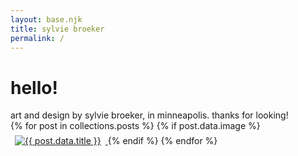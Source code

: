 ```yaml
---
layout: base.njk
title: sylvie broeker 
permalink: /
---
```


<div id="header">
<h1 class="font-montserrat text-center text-3xl mb-8 ">hello!</h1> 
</div>

<div id="hero" class="text-center text-md text-gray-500">
art and design by sylvie broeker, in minneapolis. thanks for looking!
</div>


<div class="post-thumbnails">
  {% for post in collections.posts %}
    {% if post.data.image %}
      <a href="{{ post.url }}">
        <img
          src="{{ post.data.image }}"
          alt="{{ post.data.title }}"
          style="max-width:150px; height:auto; object-fit:cover; margin:0.5em;"
        />
      </a>
    {% endif %}
  {% endfor %}
</div>
